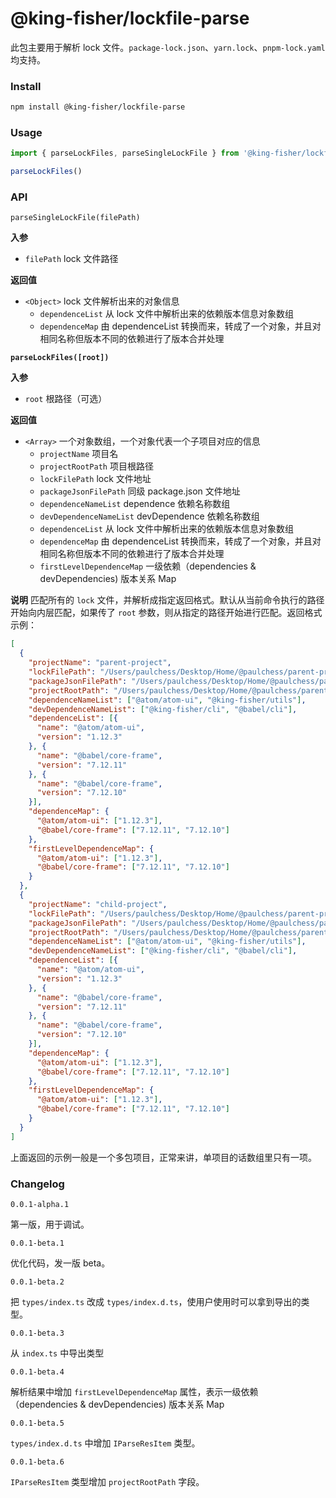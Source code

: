 # @king-fisher/lockfile-parse

此包主要用于解析 lock 文件。`package-lock.json`、`yarn.lock`、`pnpm-lock.yaml` 均支持。

### Install

```bash
npm install @king-fisher/lockfile-parse
```

### Usage

```javascript
import { parseLockFiles, parseSingleLockFile } from '@king-fisher/lockfile-parse'

parseLockFiles()
```

### API

`parseSingleLockFile(filePath)`

**入参**
* `filePath` lock 文件路径

**返回值**
* `<Object>` lock 文件解析出来的对象信息
  * `dependenceList` 从 lock 文件中解析出来的依赖版本信息对象数组
  * `dependenceMap` 由 dependenceList 转换而来，转成了一个对象，并且对相同名称但版本不同的依赖进行了版本合并处理

**`parseLockFiles([root])`**

**入参**
* `root` 根路径（可选）

**返回值**
* `<Array>` 一个对象数组，一个对象代表一个子项目对应的信息
  * `projectName` 项目名
  * `projectRootPath` 项目根路径
  * `lockFilePath` lock 文件地址
  * `packageJsonFilePath` 同级 package.json 文件地址
  * `dependenceNameList` dependence 依赖名称数组
  * `devDependenceNameList` devDependence 依赖名称数组
  * `dependenceList` 从 lock 文件中解析出来的依赖版本信息对象数组
  * `dependenceMap` 由 dependenceList 转换而来，转成了一个对象，并且对相同名称但版本不同的依赖进行了版本合并处理
  * `firstLevelDependenceMap` 一级依赖（dependencies & devDependencies) 版本关系 Map

**说明**
匹配所有的 `lock` 文件，并解析成指定返回格式。默认从当前命令执行的路径开始向内层匹配，如果传了 `root` 参数，则从指定的路径开始进行匹配。返回格式示例：

```json
[
  {
    "projectName": "parent-project",
    "lockFilePath": "/Users/paulchess/Desktop/Home/@paulchess/parent-project/pnpm-lock.yaml",
    "packageJsonFilePath": "/Users/paulchess/Desktop/Home/@paulchess/parent-project/package.json",
    "projectRootPath": "/Users/paulchess/Desktop/Home/@paulchess/parent-project",
    "dependenceNameList": ["@atom/atom-ui", "@king-fisher/utils"],
    "devDependenceNameList": ["@king-fisher/cli", "@babel/cli"],
    "dependenceList": [{
      "name": "@atom/atom-ui",
      "version": "1.12.3"
    }, {
      "name": "@babel/core-frame",
      "version": "7.12.11"
    }, {
      "name": "@babel/core-frame",
      "version": "7.12.10"
    }],
    "dependenceMap": {
      "@atom/atom-ui": ["1.12.3"],
      "@babel/core-frame": ["7.12.11", "7.12.10"]
    },
    "firstLevelDependenceMap": {
      "@atom/atom-ui": ["1.12.3"],
      "@babel/core-frame": ["7.12.11", "7.12.10"]
    }
  },
  {
    "projectName": "child-project",
    "lockFilePath": "/Users/paulchess/Desktop/Home/@paulchess/parent-project/child-project/yarn.lock",
    "packageJsonFilePath": "/Users/paulchess/Desktop/Home/@paulchess/parent-project/child-project/package.json",
    "projectRootPath": "/Users/paulchess/Desktop/Home/@paulchess/parent-project/child-project",
    "dependenceNameList": ["@atom/atom-ui", "@king-fisher/utils"],
    "devDependenceNameList": ["@king-fisher/cli", "@babel/cli"],
    "dependenceList": [{
      "name": "@atom/atom-ui",
      "version": "1.12.3"
    }, {
      "name": "@babel/core-frame",
      "version": "7.12.11"
    }, {
      "name": "@babel/core-frame",
      "version": "7.12.10"
    }],
    "dependenceMap": {
      "@atom/atom-ui": ["1.12.3"],
      "@babel/core-frame": ["7.12.11", "7.12.10"]
    },
    "firstLevelDependenceMap": {
      "@atom/atom-ui": ["1.12.3"],
      "@babel/core-frame": ["7.12.11", "7.12.10"]
    }
  }
]
```

上面返回的示例一般是一个多包项目，正常来讲，单项目的话数组里只有一项。

### Changelog

`0.0.1-alpha.1`

第一版，用于调试。

`0.0.1-beta.1`

优化代码，发一版 beta。

`0.0.1-beta.2`

把 `types/index.ts` 改成 `types/index.d.ts`，使用户使用时可以拿到导出的类型。

`0.0.1-beta.3`

从 `index.ts` 中导出类型

`0.0.1-beta.4`

解析结果中增加 `firstLevelDependenceMap` 属性，表示一级依赖（dependencies & devDependencies) 版本关系 Map

`0.0.1-beta.5`

`types/index.d.ts` 中增加 `IParseResItem` 类型。

`0.0.1-beta.6`

`IParseResItem` 类型增加 `projectRootPath` 字段。